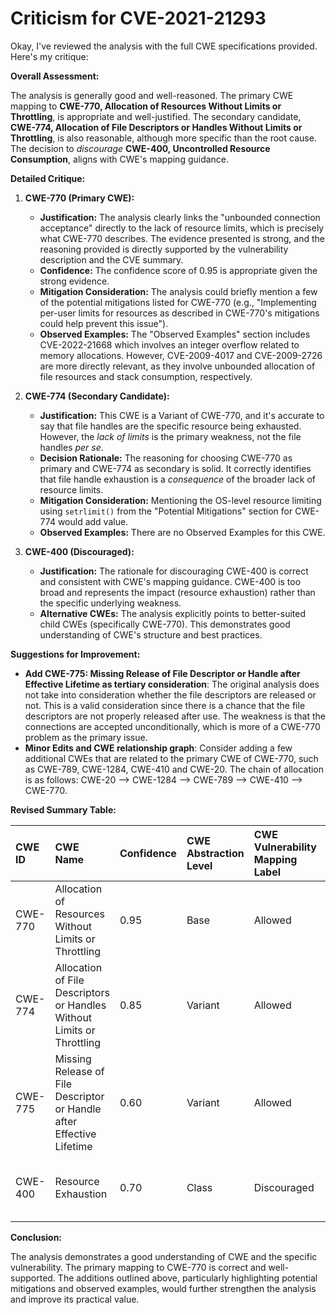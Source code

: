 # Criticism for CVE-2021-21293

Okay, I've reviewed the analysis with the full CWE specifications provided. Here's my critique:

**Overall Assessment:**

The analysis is generally good and well-reasoned. The primary CWE mapping to **CWE-770, Allocation of Resources Without Limits or Throttling**, is appropriate and well-justified.  The secondary candidate, **CWE-774, Allocation of File Descriptors or Handles Without Limits or Throttling**, is also reasonable, although more specific than the root cause. The decision to *discourage* **CWE-400, Uncontrolled Resource Consumption**, aligns with CWE's mapping guidance.

**Detailed Critique:**

1.  **CWE-770 (Primary CWE):**

    *   **Justification:** The analysis clearly links the "unbounded connection acceptance" directly to the lack of resource limits, which is precisely what CWE-770 describes. The evidence presented is strong, and the reasoning provided is directly supported by the vulnerability description and the CVE summary.
    *   **Confidence:** The confidence score of 0.95 is appropriate given the strong evidence.
    *   **Mitigation Consideration:** The analysis could briefly mention a few of the potential mitigations listed for CWE-770 (e.g., "Implementing per-user limits for resources as described in CWE-770's mitigations could help prevent this issue").
    *   **Observed Examples:** The "Observed Examples" section includes CVE-2022-21668 which involves an integer overflow related to memory allocations. However, CVE-2009-4017 and CVE-2009-2726 are more directly relevant, as they involve unbounded allocation of file resources and stack consumption, respectively.

2.  **CWE-774 (Secondary Candidate):**

    *   **Justification:**  This CWE is a Variant of CWE-770, and it's accurate to say that file handles are the specific resource being exhausted. However, the *lack of limits* is the primary weakness, not the file handles *per se*.
    *   **Decision Rationale:** The reasoning for choosing CWE-770 as primary and CWE-774 as secondary is solid. It correctly identifies that file handle exhaustion is a *consequence* of the broader lack of resource limits.
    *   **Mitigation Consideration:** Mentioning the OS-level resource limiting using `setrlimit()` from the "Potential Mitigations" section for CWE-774 would add value.
    *   **Observed Examples:** There are no Observed Examples for this CWE.

3.  **CWE-400 (Discouraged):**

    *   **Justification:**  The rationale for discouraging CWE-400 is correct and consistent with CWE's mapping guidance. CWE-400 is too broad and represents the impact (resource exhaustion) rather than the specific underlying weakness.
    *   **Alternative CWEs:** The analysis explicitly points to better-suited child CWEs (specifically CWE-770). This demonstrates good understanding of CWE's structure and best practices.

**Suggestions for Improvement:**

*   **Add CWE-775: Missing Release of File Descriptor or Handle after Effective Lifetime as tertiary consideration**: The original analysis does not take into consideration whether the file descriptors are released or not. This is a valid consideration since there is a chance that the file descriptors are not properly released after use. The weakness is that the connections are accepted unconditionally, which is more of a CWE-770 problem as the primary issue.
*   **Minor Edits and CWE relationship graph**: Consider adding a few additional CWEs that are related to the primary CWE of CWE-770, such as CWE-789, CWE-1284, CWE-410 and CWE-20. The chain of allocation is as follows: CWE-20 --> CWE-1284 --> CWE-789 --> CWE-410 --> CWE-770.

**Revised Summary Table:**

| CWE ID  | CWE Name                                                     | Confidence | CWE Abstraction Level | CWE Vulnerability Mapping Label | CWE-Vulnerability Mapping Notes                                                                                                                          |
| :-------- | :----------------------------------------------------------- | :--------- | :-------------------- | :------------------------------ | :------------------------------------------------------------------------------------------------------------------------------------------------------- |
| CWE-770 | Allocation of Resources Without Limits or Throttling         | 0.95       | Base                  | Allowed                       | Primary CWE                                                                                                                                          |
| CWE-774 | Allocation of File Descriptors or Handles Without Limits or Throttling | 0.85       | Variant               | Allowed                       | Secondary Candidate                                                                                                                                          |
| CWE-775 | Missing Release of File Descriptor or Handle after Effective Lifetime | 0.60       | Variant               | Allowed                       | Tertiary Candidate                                                                                                                                         |
| CWE-400 | Resource Exhaustion                                          | 0.70       | Class                 | Discouraged                   | Impact/Consequence, not the root cause; consider children like CWE-770 and CWE-774 instead.                                                               |

**Conclusion:**

The analysis demonstrates a good understanding of CWE and the specific vulnerability. The primary mapping to CWE-770 is correct and well-supported. The additions outlined above, particularly highlighting potential mitigations and observed examples, would further strengthen the analysis and improve its practical value.